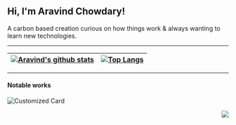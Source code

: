 ## Hi, I'm Aravind Chowdary!

A carbon based creation curious on how things work & always wanting to learn new technologies.

---
|[![Aravind's github stats](https://github-readme-stats.wasabeef.vercel.app/api?username=kamaravichow&show_icons=true&line_height=21&show_icons=true&count_private=true)](https://github.com/kamaravichow/kamaravichow)|[![Top Langs](https://github-readme-stats.vercel.app/api/top-langs/?username=kamaravichow&langs_count=8&hide=css,html&layout=compact)](https://github.com/anuraghazra/github-readme-stats)|
|---|---|

---

#### Notable works

![Customized Card](https://github-readme-stats.vercel.app/api/pin?username=kamaravichow&repo=safe-dot-android)



<img src="https://komarev.com/ghpvc/?username=kamaravichow&color=blue&style=flat-square" align="right" />



